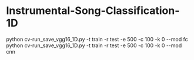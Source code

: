 # Instrumental-Song-Classification-1D
python cv-run_save_vgg16_1D.py -t train -r test -e 500 -c 100 -k 0 --mod fc
python cv-run_save_vgg16_1D.py -t train -r test -e 500 -c 100 -k 0 --mod cnn
